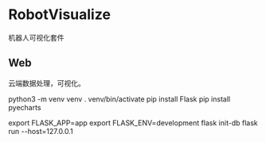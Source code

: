 # RobotVisualize
机器人可视化套件

## Web
云端数据处理，可视化。

python3 -m venv venv
. venv/bin/activate
pip install Flask
pip install pyecharts

export FLASK_APP=app
export FLASK_ENV=development
flask init-db
flask run --host=127.0.0.1